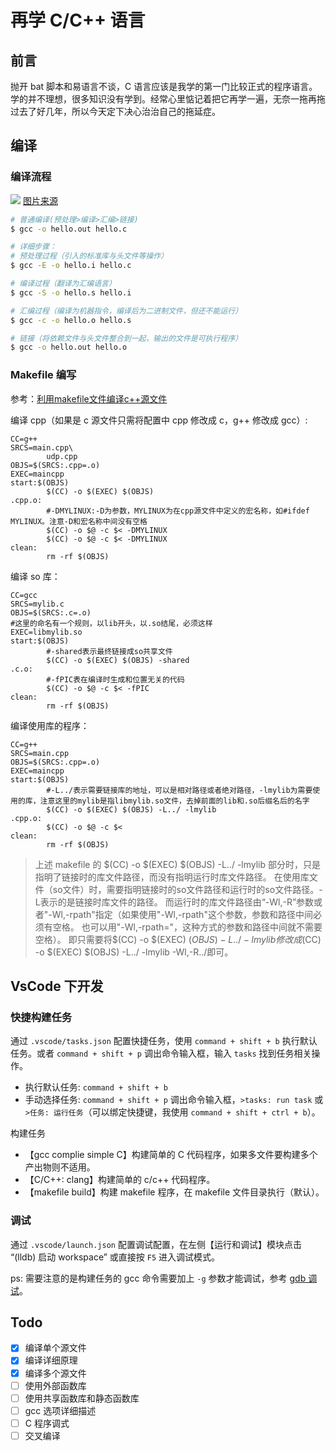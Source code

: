 # 再学 C/C++ 语言

## 前言

抛开 bat 脚本和易语言不谈，C 语言应该是我学的第一门比较正式的程序语言。学的并不理想，很多知识没有学到。经常心里惦记着把它再学一遍，无奈一拖再拖过去了好几年，所以今天定下决心治治自己的拖延症。


## 编译
### 编译流程
![](http://ww1.sinaimg.cn/large/e02f2343gy1fto7la7ipaj20ly03nt8y.jpg)
[图片来源](http://lxwei.github.io/posts/262.html)

```bash
# 普通编译(预处理>编译>汇编>链接)
$ gcc -o hello.out hello.c

# 详细步骤：
# 预处理过程（引入的标准库与头文件等操作）
$ gcc -E -o hello.i hello.c

# 编译过程（翻译为汇编语言）
$ gcc -S -o hello.s hello.i

# 汇编过程（编译为机器指令，编译后为二进制文件，但还不能运行）
$ gcc -c -o hello.o hello.s

# 链接（将依赖文件与头文件整合到一起，输出的文件是可执行程序）
$ gcc -o hello.out hello.o
```

### Makefile 编写

参考：[利用makefile文件编译c++源文件](https://blog.csdn.net/zhaocuit/article/details/74782789)

编译 cpp（如果是 c 源文件只需将配置中 cpp 修改成 c，g++ 修改成 gcc）:

```
CC=g++
SRCS=main.cpp\
        udp.cpp
OBJS=$(SRCS:.cpp=.o)
EXEC=maincpp
start:$(OBJS)
        $(CC) -o $(EXEC) $(OBJS)
.cpp.o:
        #-DMYLINUX:-D为参数，MYLINUX为在cpp源文件中定义的宏名称，如#ifdef MYLINUX。注意-D和宏名称中间没有空格
        $(CC) -o $@ -c $< -DMYLINUX
        $(CC) -o $@ -c $< -DMYLINUX
clean:
        rm -rf $(OBJS)
```


编译 so 库：

```
CC=gcc
SRCS=mylib.c
OBJS=$(SRCS:.c=.o)
#这里的命名有一个规则，以lib开头，以.so结尾，必须这样
EXEC=libmylib.so
start:$(OBJS)
        #-shared表示最终链接成so共享文件
        $(CC) -o $(EXEC) $(OBJS) -shared
.c.o:
        #-fPIC表在编译时生成和位置无关的代码
        $(CC) -o $@ -c $< -fPIC
clean:
        rm -rf $(OBJS)
```

编译使用库的程序：

```
CC=g++
SRCS=main.cpp
OBJS=$(SRCS:.cpp=.o)
EXEC=maincpp
start:$(OBJS)
        #-L../表示需要链接库的地址，可以是相对路径或者绝对路径，-lmylib为需要使用的库，注意这里的mylib是指libmylib.so文件，去掉前面的lib和.so后缀名后的名字
        $(CC) -o $(EXEC) $(OBJS) -L../ -lmylib
.cpp.o:
        $(CC) -o $@ -c $<
clean:
        rm -rf $(OBJS)
```

> 上述 makefile 的 $(CC) -o $(EXEC) $(OBJS) -L../ -lmylib 部分时，只是指明了链接时的库文件路径，而没有指明运行时库文件路径。
> 在使用库文件（so文件）时，需要指明链接时的so文件路径和运行时的so文件路径。-L表示的是链接时库文件的路径。
> 而运行时的库文件路径由“-Wl,-R”参数或者"-Wl,-rpath"指定（如果使用"-Wl,-rpath"这个参数，参数和路径中间必须有空格。
> 也可以用"-Wl,-rpath="，这种方式的参数和路径中间就不需要空格）。
> 即只需要将$(CC) -o $(EXEC) $(OBJS) -L../ -lmylib修改成$(CC) -o $(EXEC) $(OBJS) -L../ -lmylib -Wl,-R../即可。


## VsCode 下开发

### 快捷构建任务

通过 `.vscode/tasks.json` 配置快捷任务，使用 `command + shift + b` 执行默认任务。或者 `command + shift + p` 调出命令输入框，输入 `tasks` 找到任务相关操作。

- 执行默认任务: `command + shift + b`
- 手动选择任务: `command + shift + p` 调出命令输入框，`>tasks: run task` 或 `>任务: 运行任务`（可以绑定快捷键，我使用 `command + shift + ctrl + b`）。


构建任务

- 【gcc complie simple C】构建简单的 C 代码程序，如果多文件要构建多个产出物则不适用。
- 【C/C++: clang】构建简单的 c/c++ 代码程序。
- 【makefile build】构建 makefile 程序，在 makefile 文件目录执行（默认）。


### 调试

通过 `.vscode/launch.json` 配置调试配置，在左侧【运行和调试】模块点击 “(lldb) 启动 workspace” 或直接按 `F5` 进入调试模式。

ps: 需要注意的是构建任务的 gcc 命令需要加上 `-g` 参数才能调试，参考 [gdb 调试](./12-005-gdb/note.md)。


## Todo

* [x] 编译单个源文件
* [x] 编译详细原理
* [x] 编译多个源文件
* [ ] 使用外部函数库
* [ ] 使用共享函数库和静态函数库
* [ ] gcc 选项详细描述
* [ ] C 程序调式
* [ ] 交叉编译
